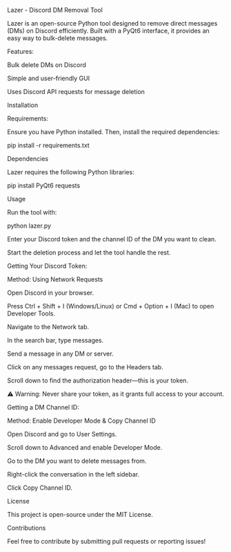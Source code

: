 Lazer - Discord DM Removal Tool

Lazer is an open-source Python tool designed to remove direct messages (DMs) on Discord efficiently. Built with a PyQt6 interface, it provides an easy way to bulk-delete messages.

Features:

Bulk delete DMs on Discord

Simple and user-friendly GUI

Uses Discord API requests for message deletion


Installation

Requirements:

Ensure you have Python installed. Then, install the required dependencies:

pip install -r requirements.txt


Dependencies

Lazer requires the following Python libraries:

pip install PyQt6 requests


Usage

Run the tool with:

python lazer.py

Enter your Discord token and the channel ID of the DM you want to clean.

Start the deletion process and let the tool handle the rest.


Getting Your Discord Token:


Method: Using Network Requests

Open Discord in your browser.

Press Ctrl + Shift + I (Windows/Linux) or Cmd + Option + I (Mac) to open Developer Tools.

Navigate to the Network tab.

In the search bar, type messages.

Send a message in any DM or server.

Click on any messages request, go to the Headers tab.

Scroll down to find the authorization header—this is your token.

⚠ Warning: Never share your token, as it grants full access to your account.



Getting a DM Channel ID:


Method: Enable Developer Mode & Copy Channel ID

Open Discord and go to User Settings.

Scroll down to Advanced and enable Developer Mode.

Go to the DM you want to delete messages from.

Right-click the conversation in the left sidebar.

Click Copy Channel ID.



License

This project is open-source under the MIT License.



Contributions

Feel free to contribute by submitting pull requests or reporting issues!
